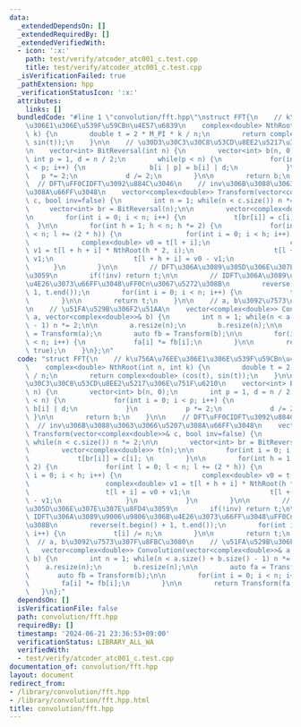 ```yaml
---
data:
  _extendedDependsOn: []
  _extendedRequiredBy: []
  _extendedVerifiedWith:
  - icon: ':x:'
    path: test/verify/atcoder_atc001_c.test.cpp
    title: test/verify/atcoder_atc001_c.test.cpp
  _isVerificationFailed: true
  _pathExtension: hpp
  _verificationStatusIcon: ':x:'
  attributes:
    links: []
  bundledCode: "#line 1 \"convolution/fft.hpp\"\nstruct FFT{\n    // k\u756A\u76EE\
    \u306E1\u306E\u539F\u59CBn\u4E57\u6839\n    complex<double> NthRoot(int n, int\
    \ k) {\n        double t = 2 * M_PI * k / n;\n        return complex<double> (cos(t),\
    \ sin(t));\n    }\n\n    // \u30D3\u30C3\u30C8\u53CD\u8EE2\u5217\u306E\u751F\u6210\
    \n    vector<int> BitReversal(int n) {\n        vector<int> b(n, 0);\n       \
    \ int p = 1, d = n / 2;\n        while(p < n) {\n            for(int i = 0; i\
    \ < p; i++) {\n                b[i | p] = b[i] | d;\n            }\n         \
    \   p *= 2;\n            d /= 2;\n        }\n\n        return b;\n    }\n\n  \
    \  // DFT\uFF0CIDFT\u3092\u884C\u3046\n    // inv\u306B\u3088\u3063\u3066\u5207\
    \u308A\u66FF\u3048\n    vector<complex<double>> Transform(vector<complex<double>>&\
    \ c, bool inv=false) {\n        int n = 1; while(n < c.size()) n *= 2;\n\n   \
    \     vector<int> br = BitReversal(n);\n\n        vector<complex<double>> t(n);\n\
    \n        for(int i = 0; i < n; i++) {\n            t[br[i]] = c[i]; \n      \
    \  }\n\n        for(int h = 1; h < n; h *= 2) {\n            for(int l = 0; l\
    \ < n; l += (2 * h)) {\n                for(int i = 0; i < h; i++) {\n       \
    \             complex<double> v0 = t[l + i];\n                    complex<double>\
    \ v1 = t[l + h + i] * NthRoot(h * 2, i);\n                    t[l + i] = v0 +\
    \ v1;\n                    t[l + h + i] = v0 - v1;\n                }\n      \
    \      }\n        }\n\n        // DFT\u306A\u3089\u305D\u306E\u307E\u307E\u8FD4\
    \u3059\n        if(!inv) return t;\n\n        // IDFT\u306A\u3089\u9006\u9806\u306B\
    \u4E26\u3073\u66FF\u3048\uFF0Cn\u3067\u5272\u308B\n        reverse(t.begin() +\
    \ 1, t.end());\n        for(int i = 0; i < n; i++) {\n            t[i] /= n;\n\
    \        }\n\n        return t;\n    }\n\n    // a, b\u3092\u7573\u307F\u8FBC\u3080\
    \n    // \u51FA\u529B\u306F2\u51AA\n    vector<complex<double>> Convolution(vector<complex<double>>&\
    \ a, vector<complex<double>>& b) {\n        int n = 1; while(n < a.size() + b.size()\
    \ - 1) n *= 2;\n\n        a.resize(n);\n        b.resize(n);\n\n        auto fa\
    \ = Transform(a);\n        auto fb = Transform(b);\n\n        for(int i = 0; i\
    \ < n; i++) {\n            fa[i] *= fb[i];\n        }\n\n        return Transform(fa,\
    \ true);\n    }\n};\n"
  code: "struct FFT{\n    // k\u756A\u76EE\u306E1\u306E\u539F\u59CBn\u4E57\u6839\n\
    \    complex<double> NthRoot(int n, int k) {\n        double t = 2 * M_PI * k\
    \ / n;\n        return complex<double> (cos(t), sin(t));\n    }\n\n    // \u30D3\
    \u30C3\u30C8\u53CD\u8EE2\u5217\u306E\u751F\u6210\n    vector<int> BitReversal(int\
    \ n) {\n        vector<int> b(n, 0);\n        int p = 1, d = n / 2;\n        while(p\
    \ < n) {\n            for(int i = 0; i < p; i++) {\n                b[i | p] =\
    \ b[i] | d;\n            }\n            p *= 2;\n            d /= 2;\n       \
    \ }\n\n        return b;\n    }\n\n    // DFT\uFF0CIDFT\u3092\u884C\u3046\n  \
    \  // inv\u306B\u3088\u3063\u3066\u5207\u308A\u66FF\u3048\n    vector<complex<double>>\
    \ Transform(vector<complex<double>>& c, bool inv=false) {\n        int n = 1;\
    \ while(n < c.size()) n *= 2;\n\n        vector<int> br = BitReversal(n);\n\n\
    \        vector<complex<double>> t(n);\n\n        for(int i = 0; i < n; i++) {\n\
    \            t[br[i]] = c[i]; \n        }\n\n        for(int h = 1; h < n; h *=\
    \ 2) {\n            for(int l = 0; l < n; l += (2 * h)) {\n                for(int\
    \ i = 0; i < h; i++) {\n                    complex<double> v0 = t[l + i];\n \
    \                   complex<double> v1 = t[l + h + i] * NthRoot(h * 2, i);\n \
    \                   t[l + i] = v0 + v1;\n                    t[l + h + i] = v0\
    \ - v1;\n                }\n            }\n        }\n\n        // DFT\u306A\u3089\
    \u305D\u306E\u307E\u307E\u8FD4\u3059\n        if(!inv) return t;\n\n        //\
    \ IDFT\u306A\u3089\u9006\u9806\u306B\u4E26\u3073\u66FF\u3048\uFF0Cn\u3067\u5272\
    \u308B\n        reverse(t.begin() + 1, t.end());\n        for(int i = 0; i < n;\
    \ i++) {\n            t[i] /= n;\n        }\n\n        return t;\n    }\n\n  \
    \  // a, b\u3092\u7573\u307F\u8FBC\u3080\n    // \u51FA\u529B\u306F2\u51AA\n \
    \   vector<complex<double>> Convolution(vector<complex<double>>& a, vector<complex<double>>&\
    \ b) {\n        int n = 1; while(n < a.size() + b.size() - 1) n *= 2;\n\n    \
    \    a.resize(n);\n        b.resize(n);\n\n        auto fa = Transform(a);\n \
    \       auto fb = Transform(b);\n\n        for(int i = 0; i < n; i++) {\n    \
    \        fa[i] *= fb[i];\n        }\n\n        return Transform(fa, true);\n \
    \   }\n};"
  dependsOn: []
  isVerificationFile: false
  path: convolution/fft.hpp
  requiredBy: []
  timestamp: '2024-06-21 23:36:53+09:00'
  verificationStatus: LIBRARY_ALL_WA
  verifiedWith:
  - test/verify/atcoder_atc001_c.test.cpp
documentation_of: convolution/fft.hpp
layout: document
redirect_from:
- /library/convolution/fft.hpp
- /library/convolution/fft.hpp.html
title: convolution/fft.hpp
---
```

